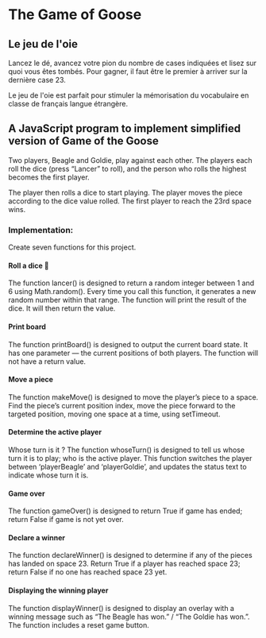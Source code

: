 # The Game of Goose 
## Le jeu de l'oie

Lancez le dé, avancez votre pion du nombre de cases indiquées et lisez sur quoi vous êtes tombés. Pour gagner, il faut être le premier à arriver sur la dernière case 23.

Le jeu de l'oie est parfait pour stimuler la mémorisation du vocabulaire en classe de français langue étrangère.

## A JavaScript program to implement simplified version of Game of the Goose

Two players, Beagle and Goldie, play against each other. The players each roll the dice (press “Lancer” to roll), and the person who rolls the highest becomes the first player.

The player then rolls a dice to start playing. The player moves the piece according to the dice value rolled. The first player to reach the 23rd space wins.

### Implementation:
Create seven functions for this project. 

#### Roll a dice 🎲
The function lancer() is designed to return a random integer between 1 and 6 using Math.random(). Every time you call this function, it generates a new random number within that range. The function will print the result of the dice. It will then return the value.

#### Print board 
The function printBoard() is designed to output the current board state. It has one parameter — the current positions of both players. The function will not have a return value.

#### Move a piece
The function makeMove() is designed to move the player’s piece to a space. Find the piece’s current position index, move the piece forward to the targeted position, moving one space at a time, using setTimeout.

#### Determine the active player
Whose turn is it ? The function whoseTurn() is designed to tell us whose turn it is to play; who is the active player. This function switches the player between ‘playerBeagle’ and ‘playerGoldie’, and updates the status text to indicate whose turn it is.

#### Game over
The function gameOver() is designed to return True if game has ended; return False if game is not yet over.

#### Declare a winner
The function declareWinner() is designed to determine if any of the pieces has landed on space 23. Return True if a player has reached space 23; return False if no one has reached space 23 yet.

#### Displaying the winning player
The function displayWinner() is designed to display an overlay with a winning message such as “The Beagle has won.” / “The Goldie has won.”. The function includes a reset game button.